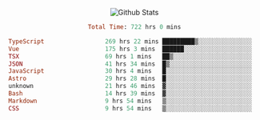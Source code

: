 <!DOCTYPE html>
<body>
<div align="center">
  
  ![Github Stats](https://github-readme-stats.vercel.app/api?username=verycrunchy&show_icons=true&theme=radical)

<!--START_SECTION:waka-->

```ruby
Total Time: 722 hrs 0 mins

TypeScript                 269 hrs 22 mins █████████▒░░░░░░░░░░░░░░░   37.32 %
Vue                        175 hrs 3 mins  ██████░░░░░░░░░░░░░░░░░░░   24.25 %
TSX                        69 hrs 1 mins   ██▒░░░░░░░░░░░░░░░░░░░░░░   09.56 %
JSON                       41 hrs 34 mins  █▒░░░░░░░░░░░░░░░░░░░░░░░   05.76 %
JavaScript                 30 hrs 4 mins   █░░░░░░░░░░░░░░░░░░░░░░░░   04.17 %
Astro                      29 hrs 28 mins  █░░░░░░░░░░░░░░░░░░░░░░░░   04.08 %
unknown                    21 hrs 46 mins  ▓░░░░░░░░░░░░░░░░░░░░░░░░   03.01 %
Bash                       14 hrs 39 mins  ▓░░░░░░░░░░░░░░░░░░░░░░░░   02.03 %
Markdown                   9 hrs 54 mins   ▒░░░░░░░░░░░░░░░░░░░░░░░░   01.37 %
CSS                        9 hrs 54 mins   ▒░░░░░░░░░░░░░░░░░░░░░░░░   01.37 %
```

<!--END_SECTION:waka-->
</div>
</body>
</html>

